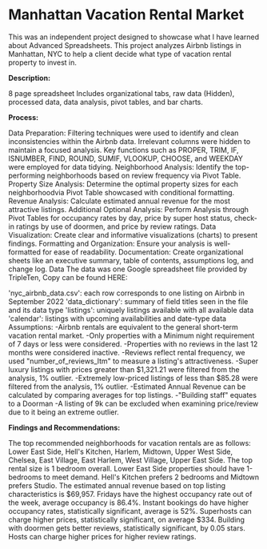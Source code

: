 # Manhattan Vacation Rental Market 

This was an independent project designed to showcase what I have learned about Advanced Spreadsheets. This project analyzes Airbnb listings in Manhattan, NYC to help a client decide what type of vacation rental property to invest in.

**Description:**

8 page spreadsheet
Includes organizational tabs, raw data (Hidden), processed data, data analysis, pivot tables, and bar charts.

**Process:**

Data Preparation: Filtering techniques were used to identify and clean inconsistencies within the Airbnb data. Irrelevant columns were hidden to maintain a focused analysis. Key functions such as PROPER, TRIM, IF, ISNUMBER, FIND, ROUND, SUMIF, VLOOKUP, CHOOSE, and WEEKDAY were employed for data tidying.
Neighborhood Analysis: Identify the top-performing neighborhoods based on review frequency via Pivot Table.
Property Size Analysis: Determine the optimal property sizes for each neighborhoodvia Pivot Table showcased with conditional formatting.
Revenue Analysis: Calculate estimated annual revenue for the most attractive listings.
Additional Optional Analysis: Perform Analysis through Pivot Tables for occupancy rates by day, price by super host status, check-in ratings by use of doormen, and price by review ratings.
Data Visualization: Create clear and informative visualizations (charts) to present findings.
Formatting and Organization: Ensure your analysis is well-formatted for ease of readability.
Documentation: Create organizational sheets like an executive summary, table of contents, assumptions log, and change log.
Data
The data was one Google spreadsheet file provided by TripleTen, Copy can be found HERE:

'nyc_airbnb_data.csv': each row corresponds to one listing on Airbnb in September 2022
'data_dictionary': summary of field titles seen in the file and its data type
'listings': uniquely listings available with all available data
'calendar': listings with upcoming availabilities and date-type data
Assumptions:
-Airbnb rentals are equivalent to the general short-term vacation rental market. -Only properties with a Minimum night requirement of 7 days or less were considered. -Properties with no reviews in the last 12 months were considered inactive. -Reviews reflect rental frequency, we used "number_of_reviews_ltm" to measure a listing's attractiveness. -Super luxury listings with prices greater than $1,321.21 were filtered from the analysis, 1% outlier. -Extremely low-priced listings of less than $85.28 were filtered from the analysis, 1% outlier. -Estimated Annual Revenue can be calculated by comparing averages for top listings. -"Building staff" equates to a Doorman -A listing of 9k can be excluded when examining price/review due to it being an extreme outlier.

**Findings and Recommendations:**

The top recommended neighborhoods for vacation rentals are as follows: Lower East Side, Hell's Kitchen, Harlem, Midtown, Upper West Side, Chelsea, East Village, East Harlem, West Village, Upper East Side.
The top rental size is 1 bedroom overall. Lower East Side properties should have 1-bedrooms to meet demand. Hell's Kitchen prefers 2 bedrooms and Midtown prefers Studio.
The estimated annual revenue based on top listing characteristics is $69,957.
Fridays have the highest occupancy rate out of the week, average occupancy is 86.4%.
Instant bookings do have higher occupancy rates, statistically significant, average is 52%.
Superhosts can charge higher prices, statistically significant, on average $334.
Building with doormen gets better reviews, statistically significant, by 0.05 stars.
Hosts can charge higher prices for higher review ratings.
